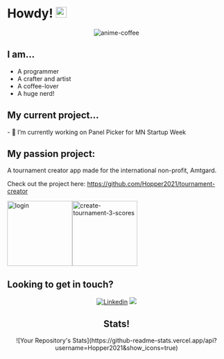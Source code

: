 <h1> Howdy! <img src="https://media.giphy.com/media/hvRJCLFzcasrR4ia7z/giphy.gif" width="25px"> </h1>

<div align="center">
  
  ![anime-coffee](https://user-images.githubusercontent.com/53263769/139712086-081ac75c-8439-4876-b100-1ad34c29689e.gif)
</div>

  <h2>I am...</h2>
<ul>
  <li> A programmer </li>
  <li> A crafter and artist </li>
  <li> A coffee-lover </li>
  <li> A huge nerd! </li>
</ul>
  
  <h2>My current project...</h2>
  - 🔭 I’m currently working on Panel Picker for MN Startup Week

  <h2>My passion project:</h2>

A tournament creator app made for the international non-profit, Amtgard.

Check out the project here: https://github.com/Hopper2021/tournament-creator
  
<img width="150" alt="login" src="https://user-images.githubusercontent.com/53263769/139718227-b2d71538-73ed-4ee6-9698-cc3f9ee9c9d8.png"><img width="150" alt="create-tournament-3-scores" src="https://user-images.githubusercontent.com/53263769/139718250-762ecf00-b554-4e4c-844e-7acde453a377.png">
    
  <h2>Looking to get in touch?</h2>
<div align="center">


[![Linkedin](https://img.shields.io/badge/LinkedIn-0077B5?style=for-the-badge&logo=linkedin&logoColor=white)](https://www.linkedin.com/in/jessica-a-buckwalter/)
<a href="mailto:jessica.a.buckwalter@gmail.com"><img src="https://img.shields.io/badge/Gmail-D14836?style=for-the-badge&logo=gmail&logoColor=white"></a>

  <h2>Stats!</h2>
![Your Repository's Stats](https://github-readme-stats.vercel.app/api?username=Hopper2021&show_icons=true)
</div>
<!--
**Hopper2021/Hopper2021** is a ✨ _special_ ✨ repository because its `README.md` (this file) appears on your GitHub profile.

Here are some ideas to get you started:

- 🔭 I’m currently working on ...
- 🌱 I’m currently learning ...
- 👯 I’m looking to collaborate on ...
- 🤔 I’m looking for help with ...
- 💬 Ask me about ...
- 📫 How to reach me: ...
- 😄 Pronouns: ...
- ⚡ Fun fact: ...
-->
